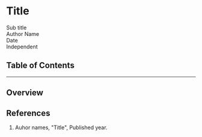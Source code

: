 # Title

<div class="subtitle">Sub title</div>
<div class="author">Author Name</div>
<div class="date">Date</div>
<div class="organization">Independent</div>

<h2 class="toc">Table of Contents</h2>

---

## Overview

## References

<ol class="reference">
<li>Auhor names, "Title", Published year.</li>
</ol>

